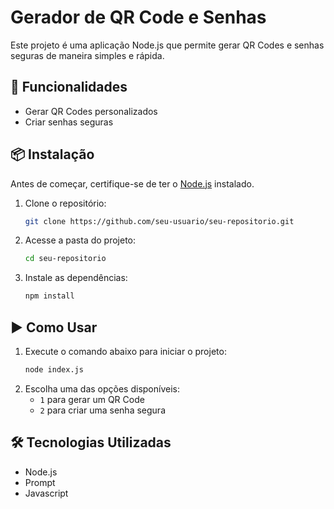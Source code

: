 # Gerador de QR Code e Senhas

Este projeto é uma aplicação Node.js que permite gerar QR Codes e senhas seguras de maneira simples e rápida.

## 🚀 Funcionalidades
- Gerar QR Codes personalizados
- Criar senhas seguras

## 📦 Instalação

Antes de começar, certifique-se de ter o [Node.js](https://nodejs.org/) instalado.

1. Clone o repositório:
   ```sh
   git clone https://github.com/seu-usuario/seu-repositorio.git
   ```
2. Acesse a pasta do projeto:
   ```sh
   cd seu-repositorio
   ```
3. Instale as dependências:
   ```sh
   npm install
   ```

## ▶️ Como Usar

1. Execute o comando abaixo para iniciar o projeto:
   ```sh
   node index.js
   ```
2. Escolha uma das opções disponíveis:
   - `1` para gerar um QR Code
   - `2` para criar uma senha segura


## 🛠 Tecnologias Utilizadas
- Node.js
- Prompt
- Javascript

